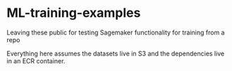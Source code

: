 # ML-training-examples
Leaving these public for testing Sagemaker functionality for training from a repo 

Everything here assumes the datasets live in S3 and the dependencies live in an
ECR container. 
